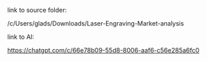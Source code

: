 link to source folder:

/c/Users/glads/Downloads/Laser-Engraving-Market-analysis


link to AI:

https://chatgpt.com/c/66e78b09-55d8-8006-aaf6-c56e285a6fc0
